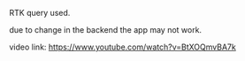 



RTK query used.

due to change in the backend the app may not work.


video link: https://www.youtube.com/watch?v=BtXOQmvBA7k
